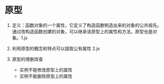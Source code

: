 # 原型

1. 定义：函数对象的一个属性，它定义了构造函数制造出来的对象的公共祖先。通过改构造函数创建的对象，可以继承该原型上的属性和方法。原型也是对象。1.js

2. 利用原型的概念和特点可以提取公有属性 2.js

3. 原型的增删改查
    - 实例不能修改原型上的属性
    - 实例不能删除原型上的属性

